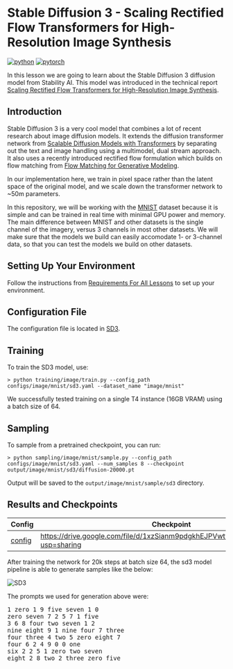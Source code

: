 # Stable Diffusion 3 - Scaling Rectified Flow Transformers for High-Resolution Image Synthesis

[![python](https://img.shields.io/badge/Python-3.9-3776AB.svg?style=flat&logo=python&logoColor=white)](https://www.python.org)
[![pytorch](https://img.shields.io/badge/PyTorch-2.0.0-EE4C2C.svg?style=flat&logo=pytorch)](https://pytorch.org)

In this lesson we are going to learn about the Stable Diffusion 3 diffusion model from Stability AI. This model was introduced in the technical report [Scaling Rectified Flow Transformers for High-Resolution Image Synthesis](https://arxiv.org/abs/2403.03206).

## Introduction
Stable Diffusion 3 is a very cool model that combines a lot of recent research about image diffusion models. It extends the diffusion transformer network from [Scalable Diffusion Models with Transformers](https://arxiv.org/abs/2212.09748) by separating out the text and image handling using a multimodel, dual stream approach. It also uses a recently introduced rectified flow formulation which builds on flow matching from [Flow Matching for Generative Modeling](https://arxiv.org/abs/2210.02747).

In our implementation here, we train in pixel space rather than the latent space of the original model, and we scale down the transformer network to ~50m parameters.

In this repository, we will be working with the [MNIST](https://en.wikipedia.org/wiki/MNIST_database) dataset because it is simple and can be trained in real time with minimal GPU power and memory. The main difference between MNIST and other datasets is the single channel of the imagery, versus 3 channels in most other datasets. We will make sure that the models we build can easily accomodate 1- or 3-channel data, so that you can test the models we build on other datasets.

## Setting Up Your Environment

Follow the instructions from [Requirements For All Lessons](https://github.com/swookey-thinky/xdiffusion?tab=readme-ov-file#requirements) to set up your environment.

## Configuration File

The configuration file is located in [SD3](https://github.com/swookey-thinky/xdiffusion/blob/main/configs/image/mnist/sd3.yaml).

## Training

To train the SD3 model, use:

```
> python training/image/train.py --config_path configs/image/mnist/sd3.yaml --dataset_name "image/mnist"
```

We successfully tested training on a single T4 instance (16GB VRAM) using a batch size of 64.

## Sampling

To sample from a pretrained checkpoint, you can run:

```
> python sampling/image/mnist/sample.py --config_path configs/image/mnist/sd3.yaml --num_samples 8 --checkpoint output/image/mnist/sd3/diffusion-20000.pt
```

Output will be saved to the `output/image/mnist/sample/sd3` directory.

## Results and Checkpoints

| Config | Checkpoint | Results
| ------ | ---------- | -------
| [config](https://github.com/swookey-thinky/xdiffusion/blob/main/configs/image/mnist/sd3.yaml) | https://drive.google.com/file/d/1xzSianm9pdgkhEJPVwtvCrJm3aN7EE2J/view?usp=sharing | ![SD3](https://drive.google.com/uc?export=view&id=1YI6iezQHbyAKiyyChnyD6_8KQaPdxIxn)


After training the network for 20k steps at batch size 64, the sd3 model pipeline is able to generate samples like the below:

![SD3](https://drive.google.com/uc?export=view&id=1YI6iezQHbyAKiyyChnyD6_8KQaPdxIxn)

The prompts we used for generation above were:

<pre>
1 zero 1 9 five seven 1 0 
zero seven 7 2 5 7 1 five 
3 6 8 four two seven 1 2 
nine eight 9 1 nine four 7 three 
four three 4 two 5 zero eight 7 
four 6 2 4 9 0 0 one 
six 2 2 5 1 zero two seven 
eight 2 8 two 2 three zero five 
</pre>
